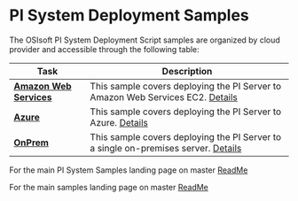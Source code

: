 # PI System Deployment Samples

The OSIsoft PI System Deployment Script samples are organized by cloud provider and accessible through the following table:

| Task                                                                                                            | Description                                                                                  |
| --------------------------------------------------------------------------------------------------------------- | -------------------------------------------------------------------------------------------- |
| **[Amazon Web Services](https://github.com/osisoft/sample-pi_core-pi_core_deployment-amazon_web_services)</a>** | This sample covers deploying the PI Server to Amazon Web Services EC2. [Details](AWS)        |
| **[Azure](https://github.com/osisoft/sample-pi_core-pi_core_deployment-azure)**                                 | This sample covers deploying the PI Server to Azure. [Details](Azure)                        |
| **[OnPrem](https://github.com/osisoft/sample-pi_core-pi_core_deployment-on_prem)**                              | This sample covers deploying the PI Server to a single on-premises server. [Details](OnPrem) |

For the main PI System Samples landing page on master [ReadMe](https://github.com/osisoft/OSI-Samples-PI-System)

For the main samples landing page on master [ReadMe](https://github.com/osisoft/OSI-Samples)

